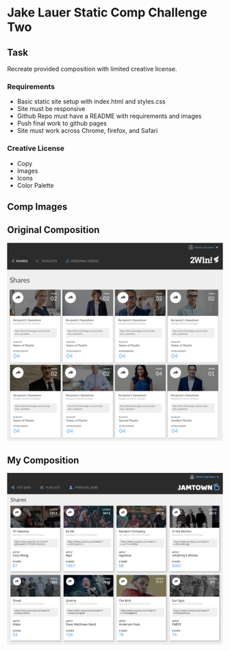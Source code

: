 # Jake Lauer Static Comp Challenge Two

## Task

 Recreate provided composition with limited creative license.
 
 ### Requirements
 
  - Basic static site setup with index.html and styles.css
  - Site must be responsive
  - Github Repo must have a README with requirements and images
  - Push final work to github pages
  - Site must work across Chrome, firefox, and Safari
  
 ### Creative License
 
  - Copy
  - Images
  - Icons
  - Color Palette
  
  ## Comp Images
  
 
  ## Original Composition
  ![Original Comp](OG-Comp.png)
  
  ## My Composition
  ![My Comp](My-Comp.png)

